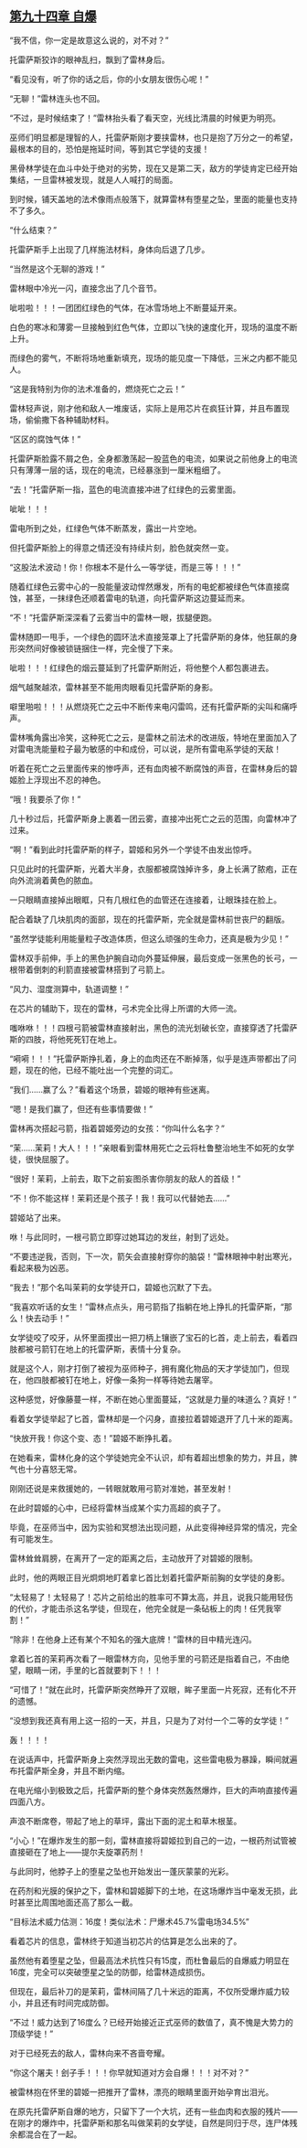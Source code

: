 ## [第九十四章 自爆](https://www.xxbiquge.com/11_11222/5428875.html)


  “我不信，你一定是故意这么说的，对不对？”

  托雷萨斯狡诈的眼神乱扫，飘到了雷林身后。

  “看见没有，听了你的话之后，你的小女朋友很伤心呢！”

  “无聊！”雷林连头也不回。

  “不过，是时候结束了！”雷林抬头看了看天空，光线比清晨的时候更为明亮。

  巫师们明显都是理智的人，托雷萨斯刚才要挟雷林，也只是抱了万分之一的希望，最根本的目的，恐怕是拖延时间，等到其它学徒的支援！

  黑骨林学徒在血斗中处于绝对的劣势，现在又是第二天，敌方的学徒肯定已经开始集结，一旦雷林被发现，就是人人喊打的局面。

  到时候，铺天盖地的法术像雨点般落下，就算雷林有堕星之坠，里面的能量也支持不了多久。

  “什么结束？”

  托雷萨斯手上出现了几样施法材料，身体向后退了几步。

  “当然是这个无聊的游戏！”

  雷林眼中冷光一闪，直接念出了几个音节。

  呲啦啦！！！一团团红绿色的气体，在冰雪场地上不断蔓延开来。

  白色的寒冰和薄雾一旦接触到红色气体，立即以飞快的速度化开，现场的温度不断上升。

  而绿色的雾气，不断将场地重新填充，现场的能见度一下降低，三米之内都不能见人。

  “这是我特别为你的法术准备的，燃烧死亡之云！”

  雷林轻声说，刚才他和敌人一堆废话，实际上是用芯片在疯狂计算，并且布置现场，偷偷撒下各种辅助材料。

  “区区的腐蚀气体！”

  托雷萨斯脸露不屑之色，全身都激荡起一股蓝色的电流，如果说之前他身上的电流只有薄薄一层的话，现在的电流，已经暴涨到一厘米粗细了。

  “去！”托雷萨斯一指，蓝色的电流直接冲进了红绿色的云雾里面。

  呲呲！！！

  雷电所到之处，红绿色气体不断蒸发，露出一片空地。

  但托雷萨斯脸上的得意之情还没有持续片刻，脸色就突然一变。

  “这股法术波动！你！你根本不是什么一等学徒，而是三等！！！”

  随着红绿色云雾中心的一股能量波动悍然爆发，所有的电蛇都被绿色气体直接腐蚀，甚至，一抹绿色还顺着雷电的轨道，向托雷萨斯这边蔓延而来。

  “不！”托雷萨斯深深看了云雾当中的雷林一眼，拔腿便跑。

  雷林随即一甩手，一个绿色的圆环法术直接笼罩上了托雷萨斯的身体，他狂飙的身形突然间好像被锁链捆住一样，完全慢了下来。

  呲啦！！！红绿色的烟云蔓延到了托雷萨斯附近，将他整个人都包裹进去。

  烟气越聚越浓，雷林甚至不能用肉眼看见托雷萨斯的身影。

  噼里啪啦！！！从燃烧死亡之云中不断传来电闪雷鸣，还有托雷萨斯的尖叫和痛呼声。

  雷林嘴角露出冷笑，这种死亡之云，是雷林之前法术的改进版，特地在里面加入了对雷电洗能量粒子最为敏感的中和成份，可以说，是所有雷电系学徒的天敌！

  听着在死亡之云里面传来的惨呼声，还有血肉被不断腐蚀的声音，在雷林身后的碧姬脸上浮现出不忍的神色。

  “哦！我要杀了你！”

  几十秒过后，托雷萨斯身上裹着一团云雾，直接冲出死亡之云的范围，向雷林冲了过来。

  “啊！”看到此时托雷萨斯的样子，碧姬和另外一个学徒不由发出惊呼。

  只见此时的托雷萨斯，光着大半身，衣服都被腐蚀掉许多，身上长满了脓疱，正在向外流淌着黄色的脓血。

  一只眼睛直接掉出眼眶，只有几根红色的血管还在连接着，让眼珠挂在脸上。

  配合着缺了几块肌肉的面部，现在的托雷萨斯，完全就是雷林前世丧尸的翻版。

  “虽然学徒能利用能量粒子改造体质，但这么顽强的生命力，还真是极为少见！”

  雷林双手前伸，手上的黑色护腕自动向外蔓延伸展，最后变成一张黑色的长弓，一根带着倒刺的利箭直接被雷林搭到了弓箭上。

  “风力、湿度测算中，轨道调整！”

  在芯片的辅助下，现在的雷林，弓术完全比得上所谓的大师一流。

  嗤咻咻！！！四根弓箭被雷林直接射出，黑色的流光划破长空，直接穿透了托雷萨斯的四肢，将他死死钉在地上。

  “嗬嗬！！！”托雷萨斯挣扎着，身上的血肉还在不断掉落，似乎是连声带都出了问题，现在的他，已经不能吐出一个完整的词汇。

  “我们……赢了么？”看着这个场景，碧姬的眼神有些迷离。

  “嗯！是我们赢了，但还有些事情要做！”

  雷林再次搭起弓箭，指着碧姬旁边的女孩：“你叫什么名字？”

  “茉……茉莉！大人！！！”亲眼看到雷林用死亡之云将杜鲁整治地生不如死的女学徒，很快屈服了。

  “很好！茉莉，上前去，取下之前妄图杀害你朋友的敌人的首级！”

  “不！你不能这样！茉莉还是个孩子！我！我可以代替她去……”

  碧姬站了出来。

  咻！与此同时，一根弓箭立即穿过她耳边的发丝，射到了远处。

  “不要违逆我，否则，下一次，箭矢会直接射穿你的脑袋！”雷林眼神中射出寒光，看起来极为凶恶。

  “我去！”那个名叫茉莉的女学徒开口，碧姬也沉默了下去。

  “我喜欢听话的女生！”雷林点点头，用弓箭指了指躺在地上挣扎的托雷萨斯，“那么！快去动手！”

  女学徒咬了咬牙，从怀里面摸出一把刀柄上镶嵌了宝石的匕首，走上前去，看着四肢都被弓箭钉在地上的托雷萨斯，表情十分复杂。

  就是这个人，刚才打倒了被视为巫师种子，拥有魔化物品的天才学徒加门，但现在，他四肢都被钉在地上，好像一条狗一样等待她去屠宰。

  这种感觉，好像藤蔓一样，不断在她心里面蔓延，“这就是力量的味道么？真好！”

  看着女学徒举起了匕首，雷林却是一个闪身，直接拉着碧姬退开了几十米的距离。

  “快放开我！你这个变、态！”碧姬不断挣扎着。

  在她看来，雷林化身的这个学徒她完全不认识，却有着超出想象的势力，并且，脾气也十分喜怒无常。

  刚刚还说是来救援她的，一转眼就敢用弓箭对准她，甚至发射！

  在此时碧姬的心中，已经将雷林当成某个实力高超的疯子了。

  毕竟，在巫师当中，因为实验和冥想法出现问题，从此变得神经异常的情况，完全有可能发生。

  雷林耸耸肩膀，在离开了一定的距离之后，主动放开了对碧姬的限制。

  此时，他的两眼正目光炯炯地盯着拿匕首比划着托雷萨斯前胸的女学徒的身影。

  “太轻易了！太轻易了！芯片之前给出的胜率可不算太高，并且，说我只能用轻伤的代价，才能击杀这名学徒，但现在，他完全就是一条砧板上的肉！任凭我宰割！”

  “除非！在他身上还有某个不知名的强大底牌！”雷林的目中精光连闪。

  拿着匕首的茉莉再次看了一眼雷林方向，见他手里的弓箭还是指着自己，不由绝望，眼睛一闭，手里的匕首就要刺下！！！

  “可惜了！”就在此时，托雷萨斯突然睁开了双眼，眸子里面一片死寂，还有化不开的遗憾。

  “没想到我还真有用上这一招的一天，并且，只是为了对付一个二等的女学徒！”

  轰！！！！

  在说话声中，托雷萨斯身上突然浮现出无数的雷电，这些雷电极为暴躁，瞬间就遍布托雷萨斯全身，并且不断内缩。

  在电光缩小到极致之后，托雷萨斯的整个身体突然轰然爆炸，巨大的声响直接传遍四面八方。

  声浪不断席卷，带起了地上的草坪，露出下面的泥土和草木根茎。

  “小心！”在爆炸发生的那一刻，雷林直接将碧姬拉到自己的一边，一根药剂试管被直接砸在了地上——提尔夫旋罩药剂！

  与此同时，他脖子上的堕星之坠也开始发出一蓬灰蒙蒙的光彩。

  在药剂和光膜的保护之下，雷林和碧姬脚下的土地，在这场爆炸当中毫发无损，此时甚至比周围地面还高了那么一截。

  “目标法术威力估测：16度！类似法术：尸爆术45.7%雷电场34.5%”

  看着芯片的信息，雷林终于知道当初芯片的估算是怎么出来的了。

  虽然他有着堕星之坠，但最高法术抗性只有15度，而杜鲁最后的自爆威力明显在16度，完全可以突破堕星之坠的防御，给雷林造成损伤。

  但现在，最后补刀的是茉莉，雷林间隔了几十米远的距离，不仅所受爆炸威力较小，并且还有时间完成防御。

  “不过！威力达到了16度么？已经开始接近正式巫师的数值了，真不愧是大势力的顶级学徒！”

  对于已经死去的敌人，雷林向来不吝啬夸耀。

  “你这个屠夫！刽子手！！！你早就知道对方会自爆！！！对不对？”

  被雷林抱在怀里的碧姬一把推开了雷林，漂亮的眼睛里面开始孕育出泪光。

  在原先托雷萨斯自爆的地方，只留下了一个大坑，还有一些血肉和衣服的残片——在刚才的爆炸中，托雷萨斯和那名叫做茉莉的女学徒，自然是同归于尽，连尸体残余都混合在了一起。
